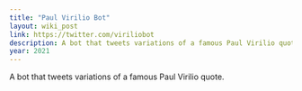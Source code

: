 ```yaml
---
title: "Paul Virilio Bot"
layout: wiki_post
link: https://twitter.com/viriliobot
description: A bot that tweets variations of a famous Paul Virilio quote.
year: 2021
---
```

A bot that tweets variations of a famous Paul Virilio quote.
